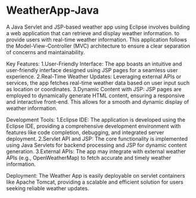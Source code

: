 # WeatherApp-Java
A Java Servlet and JSP-based weather app using Eclipse involves building a web application that can retrieve and display weather information.  to provide users with real-time weather information. This application follows the Model-View-Controller (MVC) architecture to ensure a clear separation of concerns and maintainability.

Key Features:
1.User-Friendly Interface:
The app boasts an intuitive and user-friendly interface designed using JSP pages for a seamless user experience.
2.Real-Time Weather Updates:
Leveraging external APIs or services, the app fetches real-time weather data based on user input such as location or coordinates.
3.Dynamic Content with JSP:
JSP pages are employed to dynamically generate HTML content, ensuring a responsive and interactive front-end. This allows for a smooth and dynamic display of weather information.

Development Tools:
1.Eclipse IDE:
The application is developed using the Eclipse IDE, providing a comprehensive development environment with features like code completion, debugging, and integrated server deployment.
2.Servlet API and JSP:
The core functionality is implemented using Java Servlets for backend processing and JSP for dynamic content generation.
3.External APIs:
The app may integrate with external weather APIs (e.g., OpenWeatherMap) to fetch accurate and timely weather information.

Deployment:
The Weather App is easily deployable on servlet containers like Apache Tomcat, providing a scalable and efficient solution for users seeking reliable weather updates.
